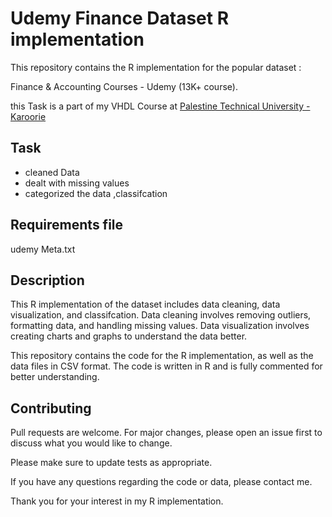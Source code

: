 # Udemy Finance Dataset R implementation

This repository contains the R implementation for the popular dataset :

Finance & Accounting Courses - Udemy (13K+ course).

this Task is a part of my VHDL Course at <a href="https://ptuk.edu.ps/en/">Palestine Technical University - Karoorie</a>


## Task 
- cleaned Data 
- dealt with missing values
- categorized the data ,classifcation

## Requirements file
udemy Meta.txt

## Description 

This R implementation of the dataset includes data cleaning, data visualization, and classifcation. Data cleaning involves removing outliers, formatting data, and handling missing values. Data visualization involves creating charts and graphs to understand the data better.

This repository contains the code for the R implementation, as well as the data files in CSV format. The code is written in R and is fully commented for better understanding.


## Contributing

Pull requests are welcome. For major changes, please open an issue first to discuss what you would like to change.

Please make sure to update tests as appropriate.

If you have any questions regarding the code or data, please contact me.

Thank you for your interest in my R implementation.
